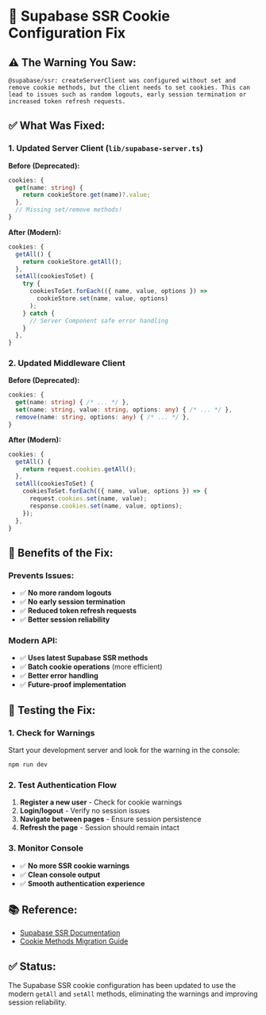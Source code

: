# 🔧 **Supabase SSR Cookie Configuration Fix**

## ⚠️ **The Warning You Saw:**

```
@supabase/ssr: createServerClient was configured without set and remove cookie methods, but the client needs to set cookies. This can lead to issues such as random logouts, early session termination or increased token refresh requests.
```

## ✅ **What Was Fixed:**

### **1. Updated Server Client (`lib/supabase-server.ts`)**

**Before (Deprecated):**

```typescript
cookies: {
  get(name: string) {
    return cookieStore.get(name)?.value;
  },
  // Missing set/remove methods!
}
```

**After (Modern):**

```typescript
cookies: {
  getAll() {
    return cookieStore.getAll();
  },
  setAll(cookiesToSet) {
    try {
      cookiesToSet.forEach(({ name, value, options }) =>
        cookieStore.set(name, value, options)
      );
    } catch {
      // Server Component safe error handling
    }
  },
}
```

### **2. Updated Middleware Client**

**Before (Deprecated):**

```typescript
cookies: {
  get(name: string) { /* ... */ },
  set(name: string, value: string, options: any) { /* ... */ },
  remove(name: string, options: any) { /* ... */ },
}
```

**After (Modern):**

```typescript
cookies: {
  getAll() {
    return request.cookies.getAll();
  },
  setAll(cookiesToSet) {
    cookiesToSet.forEach(({ name, value, options }) => {
      request.cookies.set(name, value);
      response.cookies.set(name, value, options);
    });
  },
}
```

## 🎯 **Benefits of the Fix:**

### **Prevents Issues:**

- ✅ **No more random logouts**
- ✅ **No early session termination**
- ✅ **Reduced token refresh requests**
- ✅ **Better session reliability**

### **Modern API:**

- ✅ **Uses latest Supabase SSR methods**
- ✅ **Batch cookie operations** (more efficient)
- ✅ **Better error handling**
- ✅ **Future-proof implementation**

## 🧪 **Testing the Fix:**

### **1. Check for Warnings**

Start your development server and look for the warning in the console:

```bash
npm run dev
```

### **2. Test Authentication Flow**

1. **Register a new user** - Check for cookie warnings
2. **Login/logout** - Verify no session issues
3. **Navigate between pages** - Ensure session persistence
4. **Refresh the page** - Session should remain intact

### **3. Monitor Console**

- ✅ **No more SSR cookie warnings**
- ✅ **Clean console output**
- ✅ **Smooth authentication experience**

## 📚 **Reference:**

- [Supabase SSR Documentation](https://supabase.com/docs/guides/auth/server-side/nextjs)
- [Cookie Methods Migration Guide](https://supabase.com/docs/reference/javascript/auth-getuser)

## ✅ **Status:**

The Supabase SSR cookie configuration has been updated to use the modern `getAll` and `setAll` methods, eliminating the warnings and improving session reliability.
